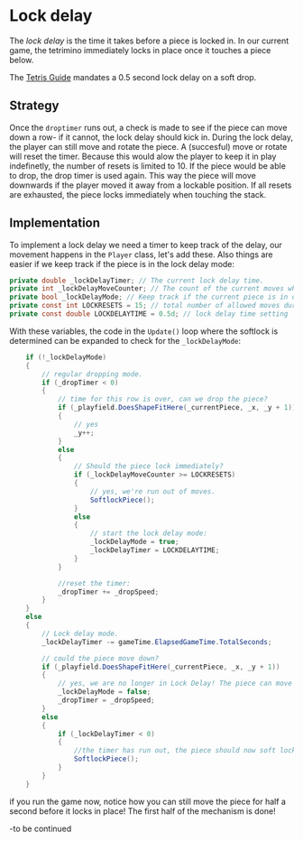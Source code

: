 # Lock delay
The *lock delay* is the time it takes before a piece is locked in. In our current game, the tetrimino immediately locks in place once it touches a piece below.

The [Tetris Guide](https://tetris.wiki/Tetris_Guideline) mandates a 0.5 second lock delay on a soft drop.

## Strategy
Once the `droptimer` runs out, a check is made to see if the piece can move down a row- if it cannot, the lock delay should kick in. During the lock delay, the player can still move and rotate the piece. A (succesful) move or rotate will reset the timer. Because this would alow the player to keep it in play indefinetly, the number of resets is limited to 10.
If the piece would be able to drop, the drop timer is used again. This way the piece will move downwards if the player moved it away from a lockable position.
If all resets are exhausted, the piece locks immediately when touching the stack. 

## Implementation
To implement a lock delay we need a timer to keep track of the delay, our movement happens in the `Player` class, let's add these. Also things are easier if we keep track if the piece is in the lock delay mode:
```csharp
private double _lockDelayTimer; // The current lock delay time.
private int _lockDelayMoveCounter; // The count of the current moves while under lock delay.
private bool _lockDelayMode; // Keep track if the current piece is in delay mode.
private const int LOCKRESETS = 15; // total number of allowed moves during lock delay.
private const double LOCKDELAYTIME = 0.5d; // lock delay time setting
```
With these variables, the code in the `Update()` loop where the softlock is determined can be expanded to check for the `_lockDelayMode`: 

```csharp
    if (!_lockDelayMode)
    {
        // regular dropping mode.
        if (_dropTimer < 0)
        {
            // time for this row is over, can we drop the piece?
            if (_playfield.DoesShapeFitHere(_currentPiece, _x, _y + 1))
            {
                // yes
                _y++;
            }
            else
            {
                // Should the piece lock immediately?
                if (_lockDelayMoveCounter >= LOCKRESETS)
                {
                    // yes, we're run out of moves.
                    SoftlockPiece();
                }
                else
                {
                    // start the lock delay mode:
                    _lockDelayMode = true;
                    _lockDelayTimer = LOCKDELAYTIME;
                }
            }

            //reset the timer:
            _dropTimer += _dropSpeed;
        }
    }
    else
    {
        // Lock delay mode.
        _lockDelayTimer -= gameTime.ElapsedGameTime.TotalSeconds;

        // could the piece move down?
        if (_playfield.DoesShapeFitHere(_currentPiece, _x, _y + 1))
        {
            // yes, we are no longer in Lock Delay! The piece can move downwards.
            _lockDelayMode = false;
            _dropTimer = _dropSpeed;
        }
        else
        {
            if (_lockDelayTimer < 0)
            {
                //the timer has run out, the piece should now soft lock.
                SoftlockPiece();
            }
        }
    }
```

if you run the game now, notice how you can still move the piece for half a second before it locks in place! The first half of the mechanism is done!

-to be continued